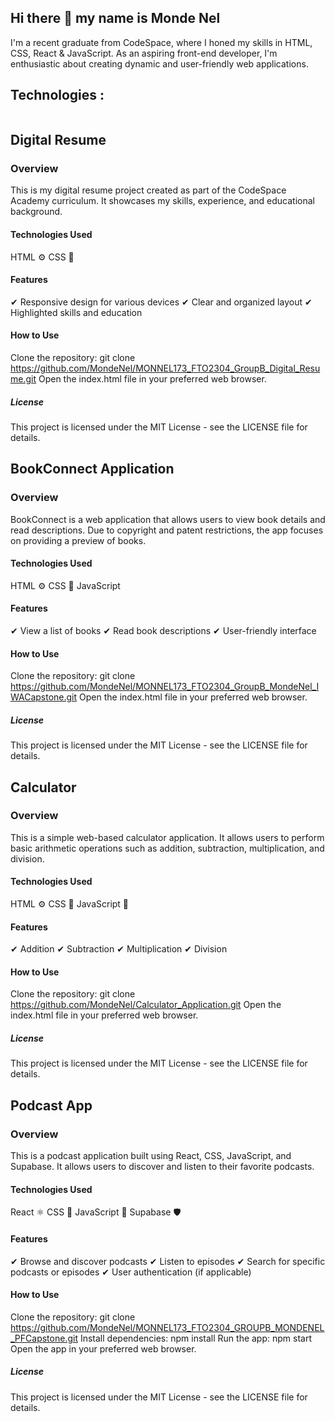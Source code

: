 ## Hi there 👋 my name is Monde Nel

I'm a recent graduate from CodeSpace, where I honed my skills in HTML, CSS, React & JavaScript. As an aspiring front-end developer, I'm enthusiastic about creating dynamic and user-friendly web applications.

## Technologies :
<div style="display: flex; justify-content: space-between; align-items: center; gap: 20px">

</div>


## Digital Resume

### Overview
This is my digital resume project created as part of the CodeSpace Academy curriculum. It showcases my skills, experience, and educational background.

#### Technologies Used
HTML ⚙️
CSS 🎨

#### Features
✔ Responsive design for various devices
✔ Clear and organized layout
✔ Highlighted skills and education

#### How to Use
Clone the repository: git clone https://github.com/MondeNel/MONNEL173_FTO2304_GroupB_Digital_Resume.git
Open the index.html file in your preferred web browser.

##### License
This project is licensed under the MIT License - see the LICENSE file for details.



## BookConnect Application

### Overview
BookConnect is a web application that allows users to view book details and read descriptions. Due to copyright and patent restrictions, the app focuses on providing a preview of books.

#### Technologies Used
HTML ⚙️
CSS 🎨
JavaScript

#### Features
✔ View a list of books
✔  Read book descriptions
✔ User-friendly interface
 
#### How to Use
Clone the repository: git clone https://github.com/MondeNel/MONNEL173_FTO2304_GroupB_MondeNel_IWACapstone.git
Open the index.html file in your preferred web browser.

##### License
This project is licensed under the MIT License - see the LICENSE file for details.



## Calculator

### Overview
This is a simple web-based calculator application. It allows users to perform basic arithmetic operations such as addition, subtraction, multiplication, and division.

#### Technologies Used
HTML ⚙️
CSS 🎨
JavaScript 🚀

#### Features
✔ Addition
✔ Subtraction
✔ Multiplication
✔ Division

#### How to Use
Clone the repository: git clone https://github.com/MondeNel/Calculator_Application.git
Open the index.html file in your preferred web browser.

##### License
This project is licensed under the MIT License - see the LICENSE file for details.



## Podcast App

### Overview
This is a podcast application built using React, CSS, JavaScript, and Supabase. It allows users to discover and listen to their favorite podcasts.

#### Technologies Used
React ⚛️
CSS 🎨
JavaScript 🚀
Supabase 🛡️

#### Features
✔ Browse and discover podcasts
✔ Listen to episodes
✔ Search for specific podcasts or episodes
✔ User authentication (if applicable)

#### How to Use
Clone the repository: git clone https://github.com/MondeNel/MONNEL173_FTO2304_GROUPB_MONDENEL_PFCapstone.git
Install dependencies: npm install
Run the app: npm start
Open the app in your preferred web browser.

##### License
This project is licensed under the MIT License - see the LICENSE file for details.

